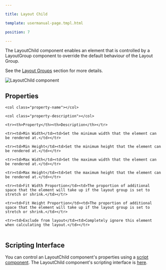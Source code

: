 ---
title: Layout Child
template: usermanual-page.tmpl.html
position: 7
---

The LayoutChild component enables an element that is controlled by a LayoutGroup component to override the default behaviour of the Layout Group.

See the [Layout Groups][0] section for more details.

![LayoutChild component][1]

## Properties

<table class="table table-striped">
    <col class="property-name"></col>
    <col class="property-description"></col>
    <tr><th>Property</th><th>Description</th></tr>
    <tr><td>Min Width</td><td>Set the minimum width that the element can be rendered at.</td></tr>
    <tr><td>Min Height</td><td>Set the minimum height that the element can be rendered at.</td></tr>
    <tr><td>Max Width</td><td>Set the maximum width that the element can be rendered at.</td></tr>
    <tr><td>Max Height</td><td>Set the maximum height that the element can be rendered at.</td></tr>
    <tr><td>Fit Width Proportion</td><td>The proportion of additional space that the element will take up if the layout group is set to stretch or shrink.</td></tr>
    <tr><td>Fit Height Proportion</td><td>The proportion of additional space that the element will take up if the layout group is set to stretch or shrink.</td></tr>
    <tr><td>Exclude from layout</td><td>Completely ignore this element when calculating the layout.</td></tr>
</table>

## Scripting Interface

You can control an LayoutChild component's properties using a [script component][2]. The LayoutChild component's scripting interface is [here][3].

[0]: /user-manual/user-interface/layout-groups
[1]: /images/user-manual/scenes/components/component-layoutchild.png
[2]: /user-manual/packs/components/script
[3]: /api/pc.LayoutChildComponent.html

